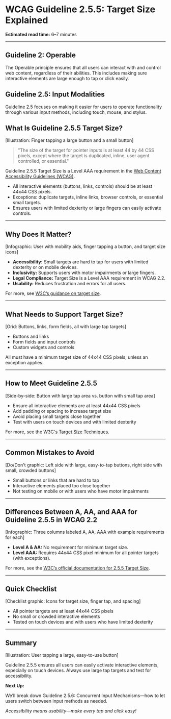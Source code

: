 <!--
title: WCAG Guideline 2.5.5: Target Size Explained
series: Making the Web Accessible for All
description: A practical guide to WCAG Guideline 2.5.5 (Target Size)—what it means, why it matters, and how to make sure interactive elements are easy to tap or click.
keywords: wcag 2.5.5, target size, accessibility, web standards, touch targets, button size
image: wcag-2-5-5-target-size.png
imageAlt: Illustration of a finger tapping a large button and a small button
-->

# **WCAG Guideline 2.5.5: Target Size Explained**

**Estimated read time:** 6–7 minutes

---

## **Guideline 2: Operable**

The Operable principle ensures that all users can interact with and control web content, regardless of their abilities. This includes making sure interactive elements are large enough to tap or click easily.

## **Guideline 2.5: Input Modalities**

Guideline 2.5 focuses on making it easier for users to operate functionality through various input methods, including touch, mouse, and stylus.

## **What Is Guideline 2.5.5 Target Size?**

[Illustration: Finger tapping a large button and a small button]

> "The size of the target for pointer inputs is at least 44 by 44 CSS pixels, except where the target is duplicated, inline, user agent controlled, or essential."

Guideline 2.5.5 Target Size is a Level AAA requirement in the [Web Content Accessibility Guidelines (WCAG)](https://www.w3.org/WAI/WCAG22/quickref/#target-size).

- All interactive elements (buttons, links, controls) should be at least 44x44 CSS pixels.
- Exceptions: duplicate targets, inline links, browser controls, or essential small targets.
- Ensures users with limited dexterity or large fingers can easily activate controls.

---

## **Why Does It Matter?**

[Infographic: User with mobility aids, finger tapping a button, and target size icons]

- **Accessibility:** Small targets are hard to tap for users with limited dexterity or on mobile devices.
- **Inclusivity:** Supports users with motor impairments or large fingers.
- **Legal Compliance:** Target Size is a Level AAA requirement in WCAG 2.2.
- **Usability:** Reduces frustration and errors for all users.

For more, see [W3C’s guidance on target size](https://www.w3.org/WAI/WCAG22/Understanding/target-size.html).

---

## **What Needs to Support Target Size?**

[Grid: Buttons, links, form fields, all with large tap targets]

- Buttons and links
- Form fields and input controls
- Custom widgets and controls

All must have a minimum target size of 44x44 CSS pixels, unless an exception applies.

---

## **How to Meet Guideline 2.5.5**

[Side-by-side: Button with large tap area vs. button with small tap area]

- Ensure all interactive elements are at least 44x44 CSS pixels
- Add padding or spacing to increase target size
- Avoid placing small targets close together
- Test with users on touch devices and with limited dexterity

For more, see the [W3C's Target Size Techniques](https://www.w3.org/WAI/WCAG22/Techniques/css/C42).

---

## **Common Mistakes to Avoid**

[Do/Don't graphic: Left side with large, easy-to-tap buttons, right side with small, crowded buttons]

- Small buttons or links that are hard to tap
- Interactive elements placed too close together
- Not testing on mobile or with users who have motor impairments

---

## **Differences Between A, AA, and AAA for Guideline 2.5.5 in WCAG 2.2**

[Infographic: Three columns labeled A, AA, AAA with example requirements for each]

- **Level A & AA:** No requirement for minimum target size.
- **Level AAA:** Requires 44x44 CSS pixel minimum for all pointer targets (with exceptions).

For more, see the [W3C’s official documentation for 2.5.5 Target Size](https://www.w3.org/WAI/WCAG22/Understanding/target-size.html).

---

## **Quick Checklist**

[Checklist graphic: Icons for target size, finger tap, and spacing]

- All pointer targets are at least 44x44 CSS pixels
- No small or crowded interactive elements
- Tested on touch devices and with users who have limited dexterity

---

## **Summary**

[Illustration: User tapping a large, easy-to-use button]

Guideline 2.5.5 ensures all users can easily activate interactive elements, especially on touch devices. Always use large tap targets and test for accessibility.

**Next Up:**

We’ll break down Guideline 2.5.6: Concurrent Input Mechanisms—how to let users switch between input methods as needed.

*Accessibility means usability—make every tap and click easy!*
